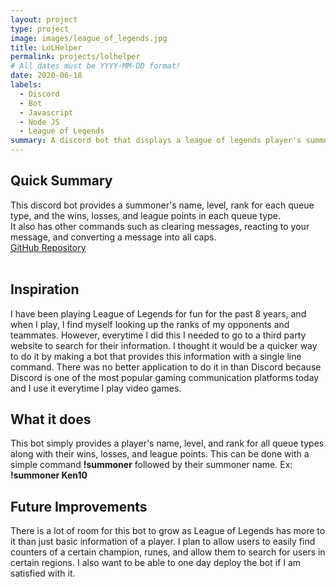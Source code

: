 ```yaml
---
layout: project
type: project
image: images/league_of_legends.jpg
title: LoLHelper
permalink: projects/lolhelper
# All dates must be YYYY-MM-DD format!
date: 2020-06-18
labels:
  - Discord
  - Bot
  - Javascript
  - Node JS
  - League of Legends
summary: A discord bot that displays a league of legends player's summoner name, level, and their ranks for each queue type along with the wins, losses, and league points in each queue type.
---
```


## Quick Summary
This discord bot provides a summoner's name, level, rank for each queue type, and the wins, losses, and league points in each queue type. <br/>
It also has other commands such as clearing messages, reacting to your message, and converting a message into all caps. <br/>
[GitHub Repository](https://github.com/ken-10/LoLHelper) <br/><br/>

## Inspiration
I have been playing League of Legends for fun for the past 8 years, and when I play, I find myself looking up the ranks of my opponents and teammates. However, everytime I did this I needed to go to a third party website to search for their information. I thought it would be a quicker way to do it by making a bot that provides this information with a single line command. There was no better application to do it in than Discord because Discord is one of the most popular gaming communication platforms today and I use it everytime I play video games.

## What it does
This bot simply provides a player's name, level, and rank for all queue types along with their wins, losses, and league points. This can be done with a simple command **!summoner** followed by their summoner name. Ex: **!summoner Ken10**

## Future Improvements
There is a lot of room for this bot to grow as League of Legends has more to it than just basic information of a player. I plan to allow users to easily find counters of a certain champion, runes, and allow them to search for users in certain regions. I also want to be able to one day deploy the bot if I am satisfied with it.

